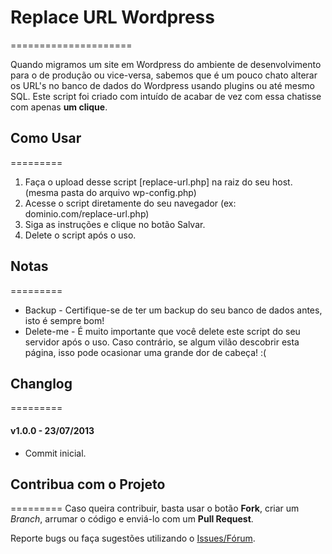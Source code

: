 # Replace URL Wordpress
=====================

Quando migramos um site em Wordpress do ambiente de desenvolvimento para o de produção ou vice-versa, sabemos que é um pouco chato alterar os URL's no banco de dados do Wordpress usando plugins ou até mesmo SQL. Este script foi criado com intuído de acabar de vez com essa chatisse com apenas **um clique**.

## Como Usar
=========
1. Faça o upload desse script [replace-url.php] na raiz do seu host. (mesma pasta do arquivo wp-config.php)
2. Acesse o script diretamente do seu navegador (ex: dominio.com/replace-url.php)
3. Siga as instruções e clique no botão Salvar.
4. Delete o script após o uso.

## Notas
=========
* Backup - Certifique-se de ter um backup do seu banco de dados antes, isto é sempre bom!
* Delete-me - É muito importante que você delete este script do seu servidor após o uso. Caso contrário, se algum vilão descobrir esta página, isso pode ocasionar uma grande dor de cabeça! :(

## Changlog ##
=========

#### v1.0.0 - 23/07/2013 ####
* Commit inicial.

## Contribua com o Projeto
=========
Caso queira contribuir, basta usar o botão **Fork**, criar um *Branch*, arrumar o código e enviá-lo com um **Pull Request**.

Reporte bugs ou faça sugestões utilizando o [Issues/Fórum](https://github.com/adammacias/Replace-URL-Wordpress/issues).